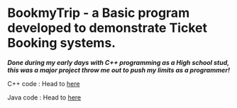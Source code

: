 # BookmyTrip - a Basic program developed to demonstrate Ticket Booking systems.

***Done during my early days with C++ programming as a High school stud, this was a major project throw me out to push my limits as a programmer!***

C++ code : Head to [here](https://github.com/imAbhinavBharadwaj/bookmytrip/tree/main/project.cppfol)

Java code : Head to [here](https://github.com/imAbhinavBharadwaj/bookmytrip/tree/main/project.javafol)
